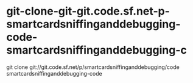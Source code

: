 # git-clone-git-git.code.sf.net-p-smartcardsniffinganddebugging-code-smartcardsniffinganddebugging-c
git clone git://git.code.sf.net/p/smartcardsniffinganddebugging/code smartcardsniffinganddebugging-code
